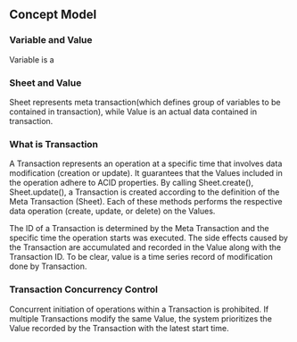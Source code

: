 ## Concept Model

### Variable and Value

Variable is a

### Sheet and Value

Sheet represents meta transaction(which defines group of variables to be contained in transaction), while Value is an actual data contained in transaction.

### What is Transaction

A Transaction represents an operation at a specific time that involves data modification (creation or update). It guarantees that the Values included in the operation adhere to ACID properties. By calling Sheet.create(), Sheet.update(), a Transaction is created according to the definition of the Meta Transaction (Sheet). Each of these methods performs the respective data operation (create, update, or delete) on the Values.

The ID of a Transaction is determined by the Meta Transaction and the specific time the operation starts was executed. The side effects caused by the Transaction are accumulated and recorded in the Value along with the Transaction ID. To be clear, value is a time series record of modification done by Transaction.

### Transaction Concurrency Control

Concurrent initiation of operations within a Transaction is prohibited. If multiple Transactions modify the same Value, the system prioritizes the Value recorded by the Transaction with the latest start time.
